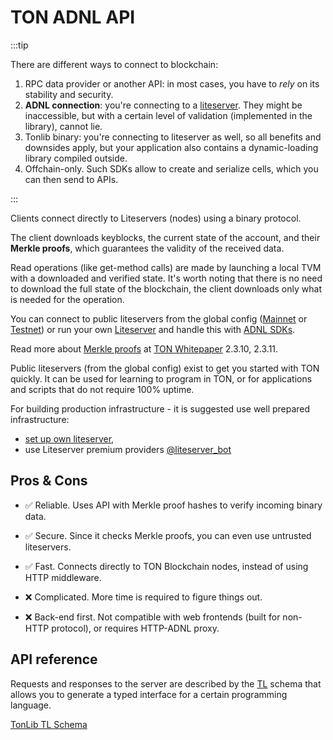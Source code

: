 # TON ADNL API

:::tip

There are different ways to connect to blockchain:
1. RPC data provider or another API: in most cases, you have to *rely* on its stability and security.
2. **ADNL connection**: you're connecting to a [liteserver](/v3/guidelines/nodes/running-nodes/liteserver-node). They might be inaccessible, but with a certain level of validation (implemented in the library), cannot lie.
3. Tonlib binary: you're connecting to liteserver as well, so all benefits and downsides apply, but your application also contains a dynamic-loading library compiled outside.
4. Offchain-only. Such SDKs allow to create and serialize cells, which you can then send to APIs.

:::

Clients connect directly to Liteservers (nodes) using a binary protocol.

The client downloads keyblocks, the current state of the account, and their **Merkle proofs**, which guarantees the validity of the received data.

Read operations (like get-method calls) are made by launching a local TVM with a downloaded and verified state. It's worth noting that there is no need to download the full state of the blockchain, the client downloads only what is needed for the operation.

You can connect to public liteservers from the global config ([Mainnet](https://ton.org/global-config.json) or [Testnet](https://ton.org/testnet-global.config.json)) or run your own [Liteserver](/v3/documentation/infra/nodes/node-types) and handle this with [ADNL SDKs](/v3/guidelines/dapps/apis-sdks/sdk#adnl-based-sdks).

Read more about [Merkle proofs](/v3/documentation/data-formats/tlb/proofs) at [TON Whitepaper](https://ton.org/ton.pdf) 2.3.10, 2.3.11.

Public liteservers (from the global config) exist to get you started with TON quickly. It can be used for learning to program in TON, or for applications and scripts that do not require 100% uptime. 

For building production infrastructure - it is suggested use well prepared infrastructure:
- [set up own liteserver](/v3/guidelines/nodes/running-nodes/full-node#enable-liteserver-mode), 
- use Liteserver premium providers [@liteserver_bot](https://t.me/liteserver_bot)

## Pros & Cons

- ✅ Reliable. Uses API with Merkle proof hashes to verify incoming binary data.  
- ✅ Secure. Since it checks Merkle proofs, you can even use untrusted liteservers.  
- ✅ Fast. Connects directly to TON Blockchain nodes, instead of using HTTP middleware. 

- ❌ Complicated. More time is required to figure things out.  
- ❌ Back-end first. Not compatible with web frontends (built for non-HTTP protocol), or requires HTTP-ADNL proxy.

## API reference

Requests and responses to the server are described by the [TL](/v3/documentation/data-formats/tl) schema that allows you to generate a typed interface for a certain programming language.

[TonLib TL Schema](https://github.com/ton-blockchain/ton/blob/master/tl/generate/scheme/tonlib_api.tl)
